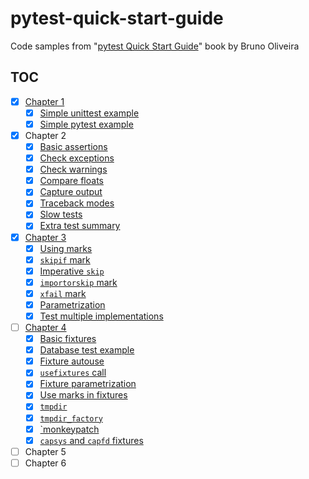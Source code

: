 # pytest-quick-start-guide

Code samples from "[pytest Quick Start Guide][1]" book by Bruno Oliveira

## TOC

- [x] [Chapter 1](src/chapter1)
    - [x] [Simple unittest example](src/chapter1/test_unittest.py)
    - [x] [Simple pytest example](src/chapter1/test_pytest.py)
- [x] Chapter 2
    - [x] [Basic assertions](src/chapter2/test_basic_assertions.py)
    - [x] [Check exceptions](src/chapter2/test_checking_exceptions.py)
    - [x] [Check warnings](src/chapter2/test_checking_warnings.py)
    - [x] [Compare floats](src/chapter2/test_compare_float.py)
    - [x] [Capture output](src/chapter2/test_capture_output.py)
    - [x] [Traceback modes](src/chapter2/test_traceback.py)
    - [x] [Slow tests](src/chapter2/test_slow_tests.py)
    - [x] [Extra test summary](src/chapter2/test_last_failed.py)
- [x] [Chapter 3](src/chapter3)
    - [x] [Using marks](src/chapter3/test_marks.py)
    - [x] [`skipif` mark](src/chapter3/test_skipif.py)
    - [x] [Imperative `skip`](src/chapter3/test_skip.py)
    - [x] [`importorskip` mark](src/chapter3/test_importorskip.py)
    - [x] [`xfail` mark](src/chapter3/test_xfail.py)
    - [x] [Parametrization](src/chapter3/test_parametrization.py)
    - [x] [Test multiple implementations](src/chapter3/test_multiple_implementations.py)
- [ ] [Chapter 4](src/chapter4)
    - [x] [Basic fixtures](src/chapter4/test_introducing_fixtures.py)
    - [x] [Database test example](src/chapter4/test_database)
    - [x] [Fixture autouse](src/chapter4/test_autouse.py)
    - [x] [`usefixtures` call](src/chapter4/test_usefixtures.py)
    - [x] [Fixture parametrization](src/chapter4/test_parametrize_fixtures.py)
    - [x] [Use marks in fixtures](src/chapter4/test_marks_from_fixtures.py)
    - [x] [`tmpdir`](src/chapter4/test_tmpdir.py)
    - [x] [`tmpdir_factory`](src/chapter4/test_tmpdir_factory.py)
    - [x] [`monkeypatch](src/chapter4/test_monkeypatch.py)
    - [x] [`capsys` and `capfd` fixtures](src/chapter4/test_capsys_capfd.py)
- [ ] Chapter 5
- [ ] Chapter 6

 [1]: https://www.goodreads.com/book/show/41632891-pytest-quick-start-guide
